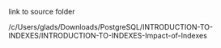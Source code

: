 link to source folder

/c/Users/glads/Downloads/PostgreSQL/INTRODUCTION-TO-INDEXES/INTRODUCTION-TO-INDEXES-Impact-of-Indexes
